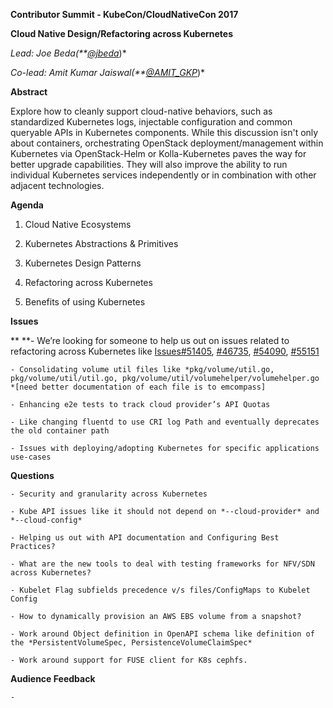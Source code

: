 **Contributor Summit - KubeCon/CloudNativeCon 2017**

**Cloud Native Design/Refactoring across Kubernetes**

_Lead: Joe Beda(\*\*[@jbeda](https://twitter.com/jbeda)_)\*

_Co-lead: Amit Kumar Jaiswal(\*\*[@AMIT_GKP](https://twitter.com/AMIT_GKP)_)\*

**Abstract**

Explore how to cleanly support cloud-native behaviors, such as standardized Kubernetes logs, injectable configuration and common queryable APIs in Kubernetes components. While this discussion isn't only about containers, orchestrating OpenStack deployment/management within Kubernetes via OpenStack-Helm or Kolla-Kubernetes paves the way for better upgrade capabilities. They will also improve the ability to run individual Kubernetes services independently or in combination with other adjacent technologies.

**Agenda**

1. Cloud Native Ecosystems

2. Kubernetes Abstractions & Primitives

3. Kubernetes Design Patterns

4. Refactoring across Kubernetes

5. Benefits of using Kubernetes

**Issues**

\*\* \*\*- We’re looking for someone to help us out on issues related to refactoring across Kubernetes like [Issues#51405](https://github.com/kubernetes/kubernetes/issues/51405), [#46735](https://github.com/kubernetes/kubernetes/issues/46735), [#54090](https://github.com/kubernetes/kubernetes/issues/54090), [#55151](https://github.com/kubernetes/kubernetes/issues/55151)

    - Consolidating volume util files like *pkg/volume/util.go, pkg/volume/util/util.go, pkg/volume/util/volumehelper/volumehelper.go *[need better documentation of each file is to emcompass]

    - Enhancing e2e tests to track cloud provider’s API Quotas

    - Like changing fluentd to use CRI log Path and eventually deprecates the old container path

    - Issues with deploying/adopting Kubernetes for specific applications use-cases

**Questions**

    - Security and granularity across Kubernetes

    - Kube API issues like it should not depend on *--cloud-provider* and *--cloud-config*

    - Helping us out with API documentation and Configuring Best Practices?

    - What are the new tools to deal with testing frameworks for NFV/SDN across Kubernetes?

    - Kubelet Flag subfields precedence v/s files/ConfigMaps to Kubelet Config

    - How to dynamically provision an AWS EBS volume from a snapshot?

    - Work around Object definition in OpenAPI schema like definition of the *PersistentVolumeSpec, PersistenceVolumeClaimSpec*

    - Work around support for FUSE client for K8s cephfs.

**Audience Feedback**

    -

